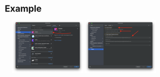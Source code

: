 # Example


<p align="center">
  <img alt="Github Stats" src="/media/img1.png" width="45%"/>
  <img alt="Top Language" src="/media/img2.png" width="45%"/>
</p>

